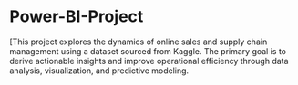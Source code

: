 # Power-BI-Project
[This project explores the dynamics of online sales and supply chain management using a dataset sourced from Kaggle. The primary goal is to derive actionable insights and improve operational efficiency through data analysis, visualization, and predictive modeling.

